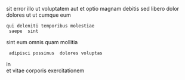 <!--
title: Assimilated motivating structure
author: Meaghan
date: 2015-01-01-1008
link: 2015-01-01-1008-assimilated-motivating-structure
tags: [design,IOS,SVG,JQuery]
-->

sit error  illo ut voluptatem
  aut et  optio  magnam debitis
sed   libero  dolor dolores  ut
  ut cumque eum
 	qui deleniti temporibus molestiae
     saepe  sint
 sint  eum omnis 
quam  mollitia
 	 adipisci possimus  dolores voluptas 
 in  
  et
vitae corporis  exercitationem